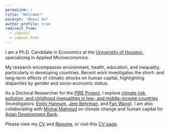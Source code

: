 ```yaml
---
permalink: /
title: "Welcome!"
excerpt: "About me"
author_profile: true
redirect_from:
  - /about/
  - /about.html
---
```


I am a Ph.D. Candidate in Economics at the [Universtity of Houston](https://www.uh.edu/class/economics/), specializing in Applied Microeconomics. 

My research encompasses environment, health, education, and inequality, particularly in developing countries. Recent work investigates the short- and long-term effects of climatic shocks on human capital, highlighting disparities by gender and socio-economic status. 

As a Doctoral Researcher for the [PIRE Project](https://beta.nsf.gov/funding/opportunities/partnerships-international-research-education-pire-0), I explore [climate risk, pollution, and childhood inequalities in low- and middle-income countries](https://www.nsf.gov/awardsearch/showAward?AWD_ID=2230615) (Investigators: [Emily Hannum](https://sociology.sas.upenn.edu/people/emily-hannum), [Jere Behrman](https://economics.sas.upenn.edu/people/jere-r-behrman), and [Fan Wang](https://fanwangecon.github.io/)). 
I am also collaborating with [Minhaj Mahmud](https://blogs.adb.org/author/minhaj-mahmud) on climate change and human capital for [Asian Development Bank](https://www.adb.org/). 

Please view my <a href="/YujieZhang_CV.pdf">CV</a> and <a href="/YujieZhang_Resume.pdf">Resume</a>, or visit this [CV page](https://yujiezhangecon.github.io/cv/). 

<!-- 

## My research interests in topics related to environment, health, education, family, and gender inequality. My research investigates the human capital consequences of exposures to climatic shocks in both short-run and long-run, the heterogeneities across gender and socio-economic status, mostly in developing countries. 


## You can pronounce my name as "UG / You-Gee Cheung". This site is still under construction, so please forgive missing items such as pictures, descriptions, etc.

## Working Papers 

### Job Market Paper 

## Work in Progress 
-->



